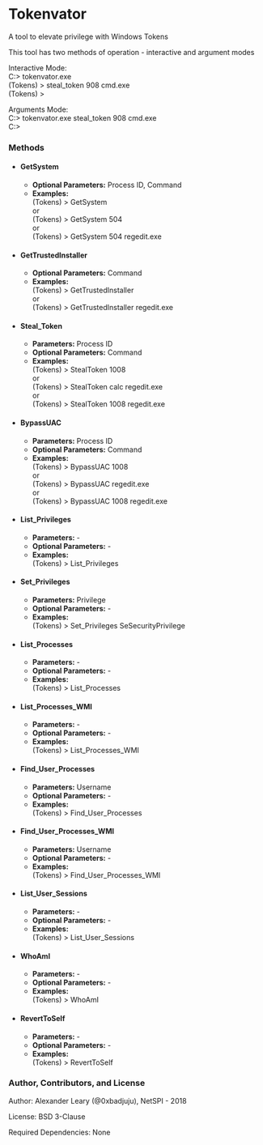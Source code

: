 # Tokenvator
A tool to elevate privilege with Windows Tokens

This tool has two methods of operation - interactive and argument modes

Interactive Mode: <br/>
C:\> tokenvator.exe <br/>
(Tokens) > steal_token 908 cmd.exe <br/>
(Tokens) > <br/>

Arguments Mode: <br/>
C:\> tokenvator.exe steal_token 908 cmd.exe <br/>
C:\> <br/>

### Methods

* #### GetSystem
  * **Optional Parameters:** Process ID, Command
  * **Examples:** <br/>
  (Tokens) > GetSystem <br/>
  or <br />
  (Tokens) > GetSystem 504 <br/>
  or <br />
  (Tokens) > GetSystem 504 regedit.exe <br/>
  
* #### GetTrustedInstaller
  * **Optional Parameters:** Command
  * **Examples:** <br/>
  (Tokens) > GetTrustedInstaller <br/>
  or <br />
  (Tokens) > GetTrustedInstaller regedit.exe <br/>
  
* #### Steal_Token
  * **Parameters:** Process ID
  * **Optional Parameters:** Command
  * **Examples:** <br/>
  (Tokens) > StealToken 1008 <br/>
  or <br />
  (Tokens) > StealToken calc regedit.exe <br/>
  or <br />
  (Tokens) > StealToken 1008 regedit.exe <br/>
  
* #### BypassUAC
  * **Parameters:** Process ID
  * **Optional Parameters:** Command
  * **Examples:** <br/>
  (Tokens) > BypassUAC 1008 <br/>
  or <br />
  (Tokens) > BypassUAC regedit.exe <br/>
  or <br />
  (Tokens) > BypassUAC 1008 regedit.exe <br/>
  
* #### List_Privileges
  * **Parameters:** -
  * **Optional Parameters:** -
  * **Examples:** <br/>
  (Tokens) > List_Privileges <br/>
  
* #### Set_Privileges
  * **Parameters:** Privilege
  * **Optional Parameters:** -
  * **Examples:** <br/>
  (Tokens) > Set_Privileges SeSecurityPrivilege<br/> 
  
* #### List_Processes
  * **Parameters:** -
  * **Optional Parameters:** -
  * **Examples:** <br/>
  (Tokens) > List_Processes<br/> 
  
* #### List_Processes_WMI
  * **Parameters:** -
  * **Optional Parameters:** -
  * **Examples:** <br/>
  (Tokens) > List_Processes_WMI<br/> 
  
* #### Find_User_Processes
  * **Parameters:** Username
  * **Optional Parameters:** -
  * **Examples:** <br/>
  (Tokens) > Find_User_Processes<br/> 
  
* #### Find_User_Processes_WMI
  * **Parameters:** Username
  * **Optional Parameters:** -
  * **Examples:** <br/>
  (Tokens) > Find_User_Processes_WMI<br/> 

* #### List_User_Sessions
  * **Parameters:** -
  * **Optional Parameters:** -
  * **Examples:** <br/>
  (Tokens) > List_User_Sessions<br/> 
  
* #### WhoAmI
  * **Parameters:** -
  * **Optional Parameters:** -
  * **Examples:** <br/>
  (Tokens) > WhoAmI<br/> 

* #### RevertToSelf
  * **Parameters:** -
  * **Optional Parameters:** -
  * **Examples:** <br/>
  (Tokens) > RevertToSelf<br/> 

### Author, Contributors, and License

Author: Alexander Leary (@0xbadjuju), NetSPI - 2018

License: BSD 3-Clause

Required Dependencies: None
